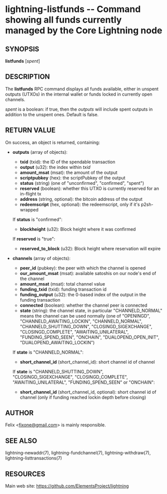 lightning-listfunds -- Command showing all funds currently managed by the Core Lightning node
==========================================================================================

SYNOPSIS
--------

**listfunds** [*spent*]

DESCRIPTION
-----------

The **listfunds** RPC command displays all funds available, either in
unspent outputs (UTXOs) in the internal wallet or funds locked in
currently open channels.

*spent* is a boolean: if true, then the *outputs* will include spent outputs
in addition to the unspent ones. Default is false.

RETURN VALUE
------------

[comment]: # (GENERATE-FROM-SCHEMA-START)
On success, an object is returned, containing:

- **outputs** (array of objects):
  - **txid** (txid): the ID of the spendable transaction
  - **output** (u32): the index within *txid*
  - **amount\_msat** (msat): the amount of the output
  - **scriptpubkey** (hex): the scriptPubkey of the output
  - **status** (string) (one of "unconfirmed", "confirmed", "spent")
  - **reserved** (boolean): whether this UTXO is currently reserved for an in-flight tx
  - **address** (string, optional): the bitcoin address of the output
  - **redeemscript** (hex, optional): the redeemscript, only if it's p2sh-wrapped

  If **status** is "confirmed":

    - **blockheight** (u32): Block height where it was confirmed

  If **reserved** is "true":

    - **reserved\_to\_block** (u32): Block height where reservation will expire
- **channels** (array of objects):
  - **peer\_id** (pubkey): the peer with which the channel is opened
  - **our\_amount\_msat** (msat): available satoshis on our node's end of the channel
  - **amount\_msat** (msat): total channel value
  - **funding\_txid** (txid): funding transaction id
  - **funding\_output** (u32): the 0-based index of the output in the funding transaction
  - **connected** (boolean): whether the channel peer is connected
  - **state** (string): the channel state, in particular "CHANNELD_NORMAL" means the channel can be used normally (one of "OPENINGD", "CHANNELD_AWAITING_LOCKIN", "CHANNELD_NORMAL", "CHANNELD_SHUTTING_DOWN", "CLOSINGD_SIGEXCHANGE", "CLOSINGD_COMPLETE", "AWAITING_UNILATERAL", "FUNDING_SPEND_SEEN", "ONCHAIN", "DUALOPEND_OPEN_INIT", "DUALOPEND_AWAITING_LOCKIN")

  If **state** is "CHANNELD_NORMAL":

    - **short\_channel\_id** (short\_channel\_id): short channel id of channel

  If **state** is "CHANNELD_SHUTTING_DOWN", "CLOSINGD_SIGEXCHANGE", "CLOSINGD_COMPLETE", "AWAITING_UNILATERAL", "FUNDING_SPEND_SEEN" or "ONCHAIN":

    - **short\_channel\_id** (short\_channel\_id, optional): short channel id of channel (only if funding reached lockin depth before closing)

[comment]: # (GENERATE-FROM-SCHEMA-END)

AUTHOR
------

Felix <<fixone@gmail.com>> is mainly responsible.

SEE ALSO
--------

lightning-newaddr(7), lightning-fundchannel(7), lightning-withdraw(7), lightning-listtransactions(7)

RESOURCES
---------

Main web site: <https://github.com/ElementsProject/lightning>

[comment]: # ( SHA256STAMP:e5c1f54c8a5008a30648e0fe5883132759fcdabd72bd7e8a00bedc360363e85e)
